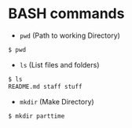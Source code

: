 # BASH commands

- `pwd` (Path to working Directory)

 ```sh
 $ pwd 
 ```

- `ls` (List files and folders)

 ```sh
 $ ls
 README.md staff stuff 
 ```
 
 - `mkdir` (Make Directory)
 
 ```sh
 $ mkdir parttime
 ```